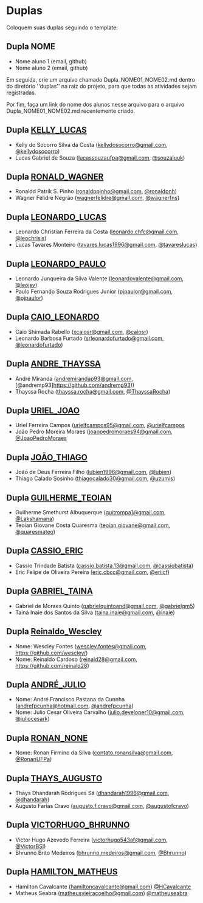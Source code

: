 # Duplas

Coloquem suas duplas seguindo o template:

## Dupla NOME
- Nome aluno 1 (email, github)
- Nome aluno 2 (email, github)

Em seguida, crie um arquivo chamado Dupla_NOME01_NOME02.md dentro do diretório
''duplas'' na raiz do projeto, para que todas as atividades sejam registradas.

Por fim, faça um link do nome dos alunos nesse arquivo para o arquivo
Dupla_NOME01_NOME02.md recentemente criado.

## Dupla [KELLY_LUCAS](duplas/Dupla_KELLY_LUCAS.md)
- Kelly do Socorro Silva da Costa (kellydosocorro@gmail.com, [@kellydosocorro](https://github.com/kellydosocorro))
- Lucas Gabriel de Souza (lucassouzaufpa@gmail.com, [@souzaluuk](https://github.com/souzaluuk))

## Dupla [RONALD_WAGNER](duplas/Dupla_RONALD_WAGNER.md)
- Ronaldd Patrik S. Pinho (ronaldppinho@gmail.com, [@ronaldpnh](https://github.com/ronaldpnh))
- Wagner Felidré Negrão (wagnerfelidre@gmail.com, [@wagnerfns](https://github.com/wagnerfns))

## Dupla [LEONARDO_LUCAS](duplas/Dupla_LEONARDO_LUCAS.md)
- Leonardo Christian Ferreira da Costa (leonardo.chfc@gmail.com, [@leochrisis](https://github.com/leochrisis))
- Lucas Tavares Monteiro (tavares.lucas1996@gmail.com, [@tavareslucas](https://github.com/tavareslucas))

## Dupla [LEONARDO_PAULO](duplas/Dupla_LEONARDO_PAULO.md)
- Leonardo Junqueira da Silva Valente (leonardovalente@gmail.com, [@leojsv](https://github.com/leojsv))
- Paulo Fernando Souza Rodrigues Junior  (pjpaulor@gmail.com, [@pjpaulor](https://github.com/pjpaulor))

## Dupla [CAIO_LEONARDO](duplas/Dupla_CAIO_LEONARDO.md)
- Caio Shimada Rabello (xcaiosr@gmail.com, [@caiosr](https://github.com/CaioSR))
- Leonardo Barbosa Furtado (srleonardofurtado@gmail.com, [@leonardofurtado](https://github.com/LeonardoFurtado))

## Dupla [ANDRE_THAYSSA](duplas/Dupla_ANDRE_THAYSSA.md)
- André Miranda (andremirandap93@gmail.com, [@andremp93]https://github.com/andremp93))
- Thayssa Rocha (thayssa.rocha@gmail.com, [@ThayssaRocha](https://github.com/ThayssaRocha))

## Dupla [URIEL_JOAO](duplas/Dupla_URIELCAMPOS_JOAOPEDROMORAES.md)
- Uriel Ferreira Campos (urielfcampos95@gmail.com, [@urielfcampos](https://github.com/urielfcampos)
- João Pedro Moreira Moraes (joaopedromoraes94@gmail.com, [@JoaoPedroMoraes](https://github.com/JoaoPedroMoraes)

## Dupla [JOÃO_THIAGO](duplas/Dupla_JOÃO_THIAGO.md)
- João de Deus Ferreira Filho (lubien1996@gmail.com, [@lubien](https://github.com/lubien))
- Thiago Calado Sosinho (thiagocalado30@gmail.com, [@uzumis](https://github.com/uzumis))

## Dupla [GUILHERME_TEOIAN](duplas/Dupla_Guilherme_Teoian.md)
- Guilherme Smethurst Albuquerque (guitrompa1@gmail.com, [@Lakshamana](https://github.com/Lakshamana))
- Teoian Giovane Costa Quaresma (teoian.giovane@gmail.com, [@quaresmateo](https://github.com/quaresmateo))

## Dupla [CASSIO_ERIC](duplas/Dupla_CASSIO_ERIC.md)
- Cassio Trindade Batista (cassio.batista.13@gmail.com, [@cassiobatista](https://github.com/cassiobatista))
- Eric Felipe de Oliveira Pereira (eric.cbcc@gmail.com, [@eriicf](https://github.com/eriicf))

## Dupla [GABRIEL_TAINA](duplas/Dupla_GABRIEL_TAINA.md)
- Gabriel de Moraes Quinto (gabrielquintoand@gmail.com, [@gabrielgm5](https://github.com/gabrielgm5))
- Tainá Inaie dos Santos da Silva (taina.inaie@gmail.com, [@inaie](https://github.com/inaie))

## Dupla [Reinaldo_Wescley](duplas/Dupla_1_Reinaldo_Cardoso_2_Wescley_Fontes.md)
- Nome: Wescley Fontes (wescley.fontes@gmail.com, https://github.com/wescley/)
- Nome: Reinaldo Cardoso (reinald28@gmail.com, https://github.com/reinald28)

## Dupla [ANDRÉ_JULIO](duplas/Dupla_André_Julio.md)
 - Nome: André Francisco Pastana da Cunnha (andrefpcunha@hotmail.com, [@andrefpcunha](https://github.com/andrefpcunha))
 - Nome: Julio Cesar Oliveira Carvalho (julio.developer10@gmail.com, [@juliocesark](https://github.com/juliocesark))
 
## Dupla [RONAN_NONE](duplas/Dupla_RONAN_NONE.md)
 - Nome: Ronan Firmino da Silva (contato.ronansilva@gmail.com, [@RonanUFPa](https://github.com/RonanUFPa))

## Dupla [THAYS_AUGUSTO](duplas/Dupla_THAYS_AUGUSTO.md)
- Thays Dhandarah Rodrigues Sá  (dhandarah1996@gmail.com, [@dhandarah](https://github.com/dhandarah))
- Augusto Farias Cravo (augusto.f.cravo@gmail.com, [@augustofcravo](https://github.com/augustofcravo))

## Dupla [VICTORHUGO_BHRUNNO](duplas/Dupla_VICTOR_BHRUNNO.md)
- Victor Hugo Azevedo Ferreira (victorhugo543af@gmail.com, [@VictorBSI](https://github.com/VictorBSI))
- Bhrunno Brito Medeiros (bhrunno.medeiros@gmail.com, [@Bhrunno](https://github.com/bhrunno))

## Dupla [HAMILTON_MATHEUS](duplas/Dupla_Hamilton_Matheus.md)
- Hamilton Cavalcante (hamiltoncavalcante@gmail.com) [@HCavalcante](https://github.com/HCavalcante)
- Matheus Seabra (matheusvieiracoelho@gmail.com) [@matheuseabra](https://github.com/matheuseabra)

